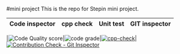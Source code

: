 #mini project
This is the repo for Stepin mini project.


|Code inspector| cpp check | Unit test | GIT inspector |
|--------------|-----------|-----------|---------------| 

|![Code Quality score ](https://www.code-inspector.com/project/25248/score/svg)|![code grade](https://www.code-inspector.com/project/25248/status/svg)|[![cpp-check](https://github.com/gopuraman/gopu-raman/actions/workflows/cpp%20check.yml/badge.svg)](https://github.com/gopuraman/gopu-raman/actions/workflows/cpp%20check.yml)|[![Contribution Check - Git Inspector](https://github.com/gopuraman/gopu-raman/actions/workflows/git%20inspector.yml/badge.svg)](https://github.com/gopuraman/gopu-raman/actions/workflows/git%20inspector.yml)

